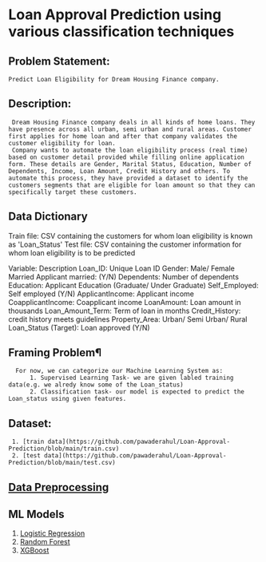 # Loan Approval Prediction using various classification techniques


## Problem Statement: 
    Predict Loan Eligibility for Dream Housing Finance company.
    
## Description:
     Dream Housing Finance company deals in all kinds of home loans. They have presence across all urban, semi urban and rural areas. Customer first applies for home loan and after that company validates the customer eligibility for loan.
     Company wants to automate the loan eligibility process (real time) based on customer detail provided while filling online application form. These details are Gender, Marital Status, Education, Number of Dependents, Income, Loan Amount, Credit History and others. To automate this process, they have provided a dataset to identify the customers segments that are eligible for loan amount so that they can specifically target these customers.


## Data Dictionary
Train file: CSV containing the customers for whom loan eligibility is known as 'Loan_Status'
Test file: CSV containing the customer information for whom loan eligibility is to be predicted

Variable: Description
Loan_ID: Unique Loan ID
Gender: Male/ Female
Married Applicant married: (Y/N)
Dependents: Number of dependents
Education: Applicant Education (Graduate/ Under Graduate)
Self_Employed: Self employed (Y/N)
ApplicantIncome: Applicant income
CoapplicantIncome: Coapplicant income
LoanAmount: Loan amount in thousands
Loan_Amount_Term: Term of loan in months
Credit_History: credit history meets guidelines
Property_Area: Urban/ Semi Urban/ Rural
Loan_Status (Target): Loan approved (Y/N)


## Framing Problem¶
      For now, we can categorize our Machine Learning System as:
          1. Supervised Learning Task- we are given labled training data(e.g. we alredy know some of the Loan_status)
          2. Classification task- our model is expected to predict the Loan_status using given features.

## Dataset:
     1. [train data](https://github.com/pawaderahul/Loan-Approval-Prediction/blob/main/train.csv)
     2. [test data](https://github.com/pawaderahul/Loan-Approval-Prediction/blob/main/test.csv)

## [Data Preprocessing](https://github.com/pawaderahul/Loan-Approval-Prediction/blob/main/DataPreprocessing.ipynb)

## ML Models
   1. [Logistic Regression](https://github.com/pawaderahul/Loan-Approval-Prediction/blob/main/LogisticRegression.ipynb)
   2. [Random Forest](https://github.com/pawaderahul/Loan-Approval-Prediction/blob/main/RandomForest.ipynb)
   3. [XGBoost](https://github.com/pawaderahul/Loan-Approval-Prediction/blob/main/XGBoost.ipynb)


